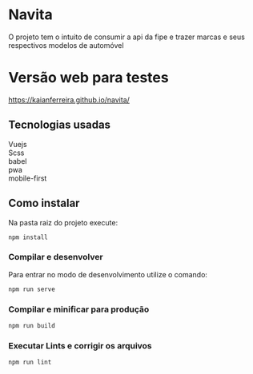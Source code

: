 # Navita
O projeto tem o intuito de consumir a api da fipe e trazer marcas e seus respectivos modelos de automóvel

# Versão web para testes
https://kaianferreira.github.io/navita/

## Tecnologias usadas
 Vuejs  
 Scss  
 babel  
 pwa  
 mobile-first  

## Como instalar
Na pasta raiz do projeto execute:
```
npm install
```

### Compilar e desenvolver
Para entrar no modo de desenvolvimento utilize o comando:
```
npm run serve
```

### Compilar e minificar para produção
```
npm run build
```

### Executar Lints e corrigir os arquivos
```
npm run lint
```
